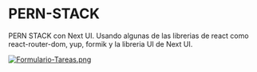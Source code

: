 # PERN-STACK
PERN STACK con Next UI.
Usando algunas de las librerias de react como react-router-dom, yup, formik y la libreria UI de Next UI.

[![Formulario-Tareas.png](https://i.postimg.cc/nVqqJwjG/Formulario-Tareas.png)](https://postimg.cc/pyXmQCBm)
